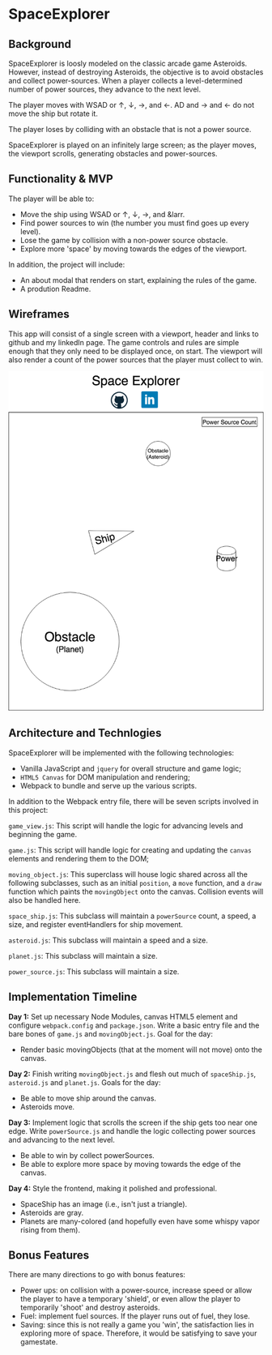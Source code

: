 # SpaceExplorer

## Background

SpaceExplorer is loosly modeled on the classic arcade game Asteroids. However, instead of destroying Asteroids, the objective is to avoid obstacles and collect power-sources. When a player collects a level-determined number of power sources, they advance to the next level.

The player moves with WSAD or &uarr;, &darr;, &rarr;, and &larr;. AD and &rarr; and &larr; do not move the ship but rotate it. 

The player loses by colliding with an obstacle that is not a power source.

SpaceExplorer is played on an infinitely large screen; as the player moves, the viewport scrolls, generating obstacles and power-sources.


## Functionality & MVP

The player will be able to: 

* Move the ship using WSAD or &uarr;, &darr;, &rarr;, and &larr.
* Find power sources to win (the number you must find goes up every level).
* Lose the game by collision with a non-power source obstacle.
* Explore more 'space' by moving towards the edges of the viewport.

In addition, the project will include:

* An about modal that renders on start, explaining the rules of the game.
* A prodution Readme.


## Wireframes

This app will consist of a single screen with a viewport, header and links to github and my linkedIn page. The game controls and rules are simple enough that they only need to be displayed once, on start. The viewport will also render a count of the power sources that the player must collect to win.

![Space Explorer Wireframe](./docs/SpaceExplorer.png "Space Explorer Wireframe")


## Architecture and Technlogies


SpaceExplorer will be implemented with the following technologies: 

* Vanilla JavaScript and `jquery` for overall structure and game logic;
* `HTML5 Canvas` for DOM manipulation and rendering;
* Webpack to bundle and serve up the various scripts.

In addition to the Webpack entry file, there will be seven scripts involved in this project: 

`game_view.js`: This script will handle the logic for advancing levels and beginning the game.

`game.js`: This script will handle logic for creating and updating the `canvas` elements and rendering them to the DOM;

`moving_object.js`: This superclass will house logic shared across all the following subclasses, such as an initial `position`, a `move` function, and a `draw` function which paints the `movingObject` onto the canvas. Collision events will also be handled here. 

`space_ship.js`: This subclass will maintain a `powerSource` count, a speed, a size, and register eventHandlers for ship movement.

`asteroid.js`: This subclass will maintain a speed and a size.

`planet.js`: This subclass will maintain a size. 

`power_source.js`: This subclass will maintain a size. 


## Implementation Timeline

**Day 1:** Set up necessary Node Modules, canvas HTML5 element and configure `webpack.config` and `package.json`. Write a basic entry file and the bare bones of `game.js` and `movingObject.js`. Goal for the day:

* Render basic movingObjects (that at the moment will not move) onto the canvas.

**Day 2:** Finish writing `movingObject.js` and flesh out much of `spaceShip.js`, `asteroid.js` and `planet.js`. Goals for the day:

* Be able to move ship around the canvas.
* Asteroids move.

**Day 3:** Implement logic that scrolls the screen if the ship gets too near one edge. Write `powerSource.js` and handle the logic collecting power sources and advancing to the next level.

* Be able to win by collect powerSources.
* Be able to explore more space by moving towards the edge of the canvas. 

**Day 4:** Style the frontend, making it polished and professional.

* SpaceShip has an image (i.e., isn't just a triangle).
* Asteroids are gray.
* Planets are many-colored (and hopefully even have some whispy vapor rising from them).  
  
  
## Bonus Features

There are many directions to go with bonus features:

* Power ups: on collision with a power-source, increase speed or allow the player to have a temporary 'shield', or even allow the player to temporarily 'shoot' and destroy asteroids.
* Fuel: implement fuel sources. If the player runs out of fuel, they lose.
* Saving: since this is not really a game you 'win', the satisfaction lies in exploring more of space. Therefore, it would be satisfying to save your gamestate.